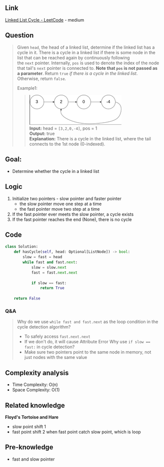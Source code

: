 ## Link
[Linked List Cycle - LeetCode](https://leetcode.com/problems/linked-list-cycle/description/) - medium
## Question
> Given `head`, the head of a linked list, determine if the linked list has a cycle in it.
> There is a cycle in a linked list if there is some node in the list that can be reached again by continuously following the `next` pointer. Internally, `pos` is used to denote the index of the node that tail's `next` pointer is connected to. **Note that `pos` is not passed as a parameter**.
> Return `true` _if there is a cycle in the linked list_. Otherwise, return `false`.
> 
> Example1:
>> <img src="pic/pic_141.Linked_List_Cycle.png" width="300"> <br>
>> **Input:** head = `[3,2,0,-4]`, pos = 1<br>
>> **Output:** true <br>
>> **Explanation:** There is a cycle in the linked list, where the tail connects to the 1st node (0-indexed).<br>
## Goal:
- Determine whether the cycle in a linked list
## Logic
1. Initialize two pointers - slow pointer and faster pointer
	- the slow pointer move one step at a time
	- the fast pointer move two step at a time
2. If the fast pointer ever meets the slow pointer, a cycle exists
3. If  the fast pointer reaches the end (None), there is no cycle
## Code
```python
class Solution:
    def hasCycle(self, head: Optional[ListNode]) -> bool:
        slow = fast = head
        while fast and fast.next:
            slow = slow.next
            fast = fast.next.next

            if slow == fast:
                return True
                
	return False
```
### Q&A
> Why do we use `while fast and fast.next` as the loop condition in the cycle detection algorithm?
> 	- To safely access `fast.next.next` 
> 	- If we don't do, it will cause Attribute Error
> Why use `if slow == fast:` in cycle detection?
> 	- Make sure two pointers point to the same node in memory, not just nodes with the same value
## Complexity analysis
- Time Complexity: O(n)
- Space Complexity: O(1)
## Related knowledge
**Floyd's Tortoise and Hare**
- slow point shift 1
- fast point shift 2
when fast point catch slow point, which is loop
## Pre-knowledge
- fast and slow pointer

